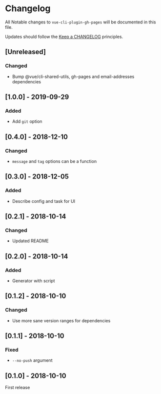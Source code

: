 # Changelog

All Notable changes to `vue-cli-plugin-gh-pages` will be documented in this file.

Updates should follow the [Keep a CHANGELOG](http://keepachangelog.com/) principles.

## [Unreleased]

### Changed
- Bump @vue/cli-shared-utils, gh-pages and email-addresses dependencies

## [1.0.0] - 2019-09-29

### Added
- Add `git` option

## [0.4.0] - 2018-12-10

### Changed
- `message` and `tag` options can be a function

## [0.3.0] - 2018-12-05

### Added
- Describe config and task for UI

## [0.2.1] - 2018-10-14

### Changed
- Updated README

## [0.2.0] - 2018-10-14

### Added
- Generator with script

## [0.1.2] - 2018-10-10

### Changed
- Use more sane version ranges for dependencies

## [0.1.1] - 2018-10-10

### Fixed
- `--no-push` argument

## [0.1.0] - 2018-10-10
First release
